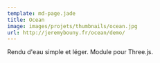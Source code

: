 ```yaml
---
template: md-page.jade
title: Ocean
image: images/projets/thumbnails/ocean.jpg
url: http://jeremybouny.fr/ocean/demo/
---
```


Rendu d'eau simple et léger. Module pour Three.js.